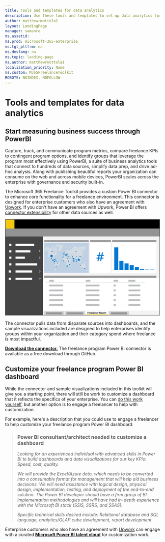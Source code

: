 ```yaml
---
title: Tools and templates for data analytics 
description: Use these tools and templates to set up data analytics for an enterprise freelance program. 
author: matthewrmottola1
layout: LandingPage
manager: samanro
ms.assetid: 
ms.prod: microsoft-365-enterprise
ms.tgt_pltfrm: na
ms.devlang: na
ms.topic: landing-page
ms.author: matthewrmottola1
localization_priority: None 
ms.custom: M365FreelanceToolkit
ROBOTS: NOINDEX, NOFOLLOW
---
```

Tools and templates for data analytics
======================================

Start measuring business success through PowerBI  
------------------------------------------------

Capture, track, and communicate program metrics, compare freelance KPIs to contingent program options, and identify groups that leverage the program most effectively using PowerBI, a suite of business analytics tools that connect to hundreds of data sources, simplify data prep, and drive ad-hoc analysis. Along with publishing beautiful reports your organization can consume on the web and across mobile devices, PowerBI scales across the enterprise with governance and security built-in.

The Microsoft 365 Freelance Toolkit provides a custom Power BI connector to enhance core functionality for a freelance environment. This connector is designed for enterprise customers who also have an agreement with <a href="https://www.upwork.com/enterprise/">Upwork</a>. If you don't have an agreement with Upwork, Power BI offers [connector extensibility](https://github.com/Microsoft/DataConnectors) for other data sources as well.

![A spending report in PowerBI](media/M365_Freelance_visibility_freelancerreport.png)

The connector pulls data from disparate sources into dashboards, and the sample visualizations included are designed to help enterprises identify groups within your organization and their category spend where freelance is most impactful.

**[Download the connector.](downloads.md)** The freelance program Power BI connector is available as a free download through GitHub. 

Customize your freelance program Power BI dashboard
---------------------------------------------------

While the connector and sample visualizations included in this toolkit will give you a starting point, there will still be work to customize a dashboard that it reflects the specifics of your enterprise. You can [do this work yourself](https://docs.microsoft.com/power-bi/service-dashboard-create), but another option is to engage a freelancer to help with customization.

For example, here's a description that you could use to engage a freelancer to help customize your freelance program Power BI dashboard:

> ### Power BI consultant/architect needed to customize a dashboard
> *Looking for an experienced individual with advanced skills in Power BI to build dashboards and data visualizations for our key KPIs: Speed, cost, quality.*
> 
> *We will provide the Excel/Azure data, which needs to be converted into a consumable format for management that will help aid business decisions. We will need assistance with logical design, physical design, implementation, testing, and deployment of the end-to-end solution. The Power BI developer should have a firm grasp of BI implementation methodologies and will have had in-depth experience with the Microsoft BI stack (SSIS, SSRS, and SSAS).*
> 
> *Specific technical skills desired include: Relational database and SQL language, analytics/OLAP cube development, report development.*

Enterprise customers who also have an agreement with [Upwork](https://www.upwork.com/enterprise/) can engage with a curated **[Microsoft Power BI talent cloud](clouds.md)** for customization work.
